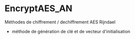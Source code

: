 # EncryptAES_AN
Méthodes de chiffrement / dechiffrement AES Rijndael
+ méthode de génération de clé et de vecteur d'initialisation 

